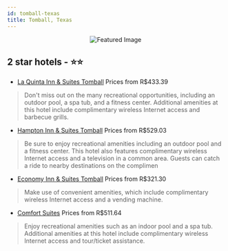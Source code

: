 ```yaml
---
id: tomball-texas
title: Tomball, Texas
---
```


<center><img src="https://i.travelapi.com/hotels/1000000/990000/988700/988646/d4372576_z.jpg" alt="Featured Image" /></center>


##  2 star hotels - ⭐️⭐️

-    [La Quinta Inn & Suites Tomball](https://us.hurb.com/hotels/tomball/la-quinta-inn-suites-tomball-JNP-JP095876?cmp=18055) Prices from R$433.39
   > Don't miss out on the many recreational opportunities, including an outdoor pool, a spa tub, and a fitness center. Additional amenities at this hotel include complimentary wireless Internet access and barbecue grills.
-    [Hampton Inn & Suites Tomball](https://us.hurb.com/hotels/tomball/hampton-inn-suites-tomball-JNP-JP174322?cmp=18055) Prices from R$529.03
   > Be sure to enjoy recreational amenities including an outdoor pool and a fitness center. This hotel also features complimentary wireless Internet access and a television in a common area. Guests can catch a ride to nearby destinations on the complimen
-    [Economy Inn & Suites Tomball](https://us.hurb.com/hotels/tomball/economy-inn-suites-tomball-JNP-JP668030?cmp=18055) Prices from R$321.30
   > Make use of convenient amenities, which include complimentary wireless Internet access and a vending machine.
-    [Comfort Suites](https://us.hurb.com/hotels/tomball/comfort-suites-JNP-JP243786?cmp=18055) Prices from R$511.64
   > Enjoy recreational amenities such as an indoor pool and a spa tub. Additional amenities at this hotel include complimentary wireless Internet access and tour/ticket assistance.
